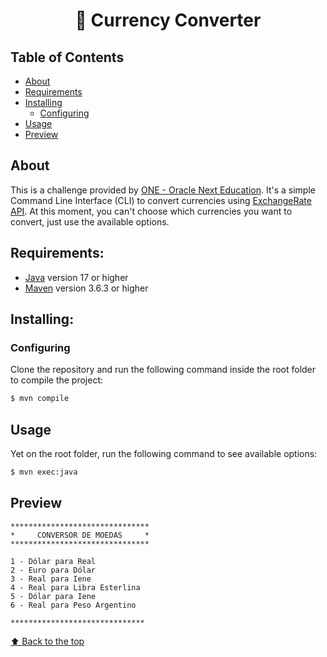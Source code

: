 <h1 align="center"> 💱 Currency Converter</h1>

## Table of Contents

- [About](#about)
- [Requirements](#requirements)
- [Installing](#installing)
  - [Configuring](#configuring)
- [Usage](#usage)
- [Preview](#preview)

## About

This is a challenge provided by [ONE - Oracle Next Education](https://www.oracle.com/br/education/oracle-next-education/). It's a simple Command Line Interface (CLI) to convert currencies using [ExchangeRate API](https://www.exchangerate-api.com/). At this moment, you can't choose which currencies you want to convert, just use the available options.

## Requirements:

- [Java](https://www.oracle.com/java/technologies/downloads/?er=221886#java17) version 17 or higher
- [Maven](https://maven.apache.org/download.cgi) version 3.6.3 or higher

## Installing:

### Configuring

Clone the repository and run the following command inside the root folder to compile the project:

```bash
$ mvn compile
```

## Usage

Yet on the root folder, run the following command to see available options:

```bash
$ mvn exec:java
```

## Preview

```text
*******************************
*     CONVERSOR DE MOEDAS     *
*******************************
                   
1 - Dólar para Real
2 - Euro para Dólar
3 - Real para Iene
4 - Real para Libra Esterlina
5 - Dólar para Iene
6 - Real para Peso Argentino
                   
******************************
```

[⬆ Back to the top](#--currency-converter)
